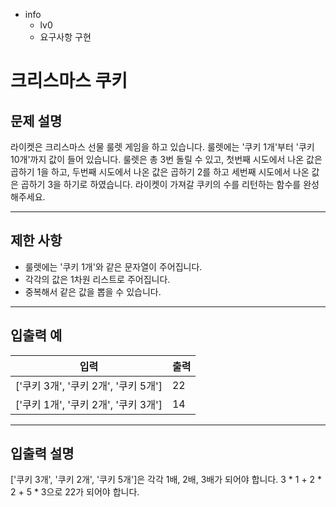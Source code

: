- info
    - lv0
    - 요구사항 구현

# 크리스마스 쿠키
## 문제 설명
라이켓은 크리스마스 선물 룰렛 게임을 하고 있습니다. 룰렛에는 '쿠키 1개'부터 '쿠키 10개'까지 값이 들어 있습니다. 룰렛은 총 3번 돌릴 수 있고, 첫번째 시도에서 나온 값은 곱하기 1을 하고, 두번째 시도에서 나온 값은 곱하기 2를 하고 세번째 시도에서 나온 값은 곱하기 3을 하기로 하였습니다. 라이켓이 가져갈 쿠키의 수를 리턴하는 함수를 완성해주세요.

---

## 제한 사항

- 룰렛에는 '쿠키 1개'와 같은 문자열이 주어집니다.
- 각각의 값은 1차원 리스트로 주어집니다.
- 중복해서 같은 값을 뽑을 수 있습니다.

---

## 입출력 예

|   입력    | 출력 |
| --------- | ------ |
| ['쿠키 3개', '쿠키 2개', '쿠키 5개'] | 22 |
| ['쿠키 1개', '쿠키 2개', '쿠키 3개'] | 14 |

---

## 입출력 설명
['쿠키 3개', '쿠키 2개', '쿠키 5개']은 각각 1배, 2배, 3배가 되어야 합니다. 3 * 1 + 2 * 2 + 5 * 3으로 22가 되어야 합니다.